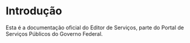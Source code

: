 # Introdução

Esta é a documentação oficial do Editor de Serviços, parte do Portal de Serviços Públicos do Governo Federal.
